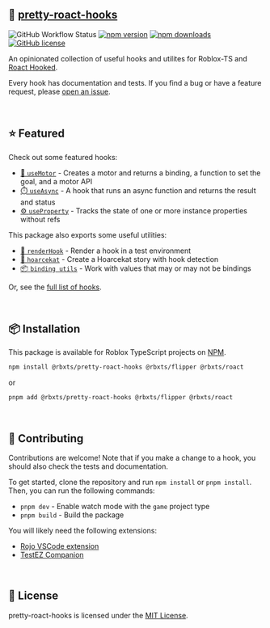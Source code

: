 ## 🌺 [pretty-roact-hooks](https://npmjs.com/package/@rbxts/pretty-roact-hooks)

![GitHub Workflow Status](https://img.shields.io/github/actions/workflow/status/littensy/pretty-roact-hooks/ci.yml?branch=master&style=for-the-badge&logo=github)
[![npm version](https://img.shields.io/npm/v/@rbxts/pretty-roact-hooks.svg?style=for-the-badge&logo=npm)](https://www.npmjs.com/package/@rbxts/pretty-roact-hooks)
[![npm downloads](https://img.shields.io/npm/dt/@rbxts/pretty-roact-hooks.svg?style=for-the-badge&logo=npm)](https://www.npmjs.com/package/@rbxts/pretty-roact-hooks)
[![GitHub license](https://img.shields.io/github/license/littensy/pretty-roact-hooks?style=for-the-badge)](LICENSE.md)

An opinionated collection of useful hooks and utilites for Roblox-TS and [Roact Hooked](https://github.com/littensy/rbxts-roact-hooked/).

Every hook has documentation and tests. If you find a bug or have a feature request, please [open an issue](https://github.com/littensy/pretty-roact-hooks/issues/new/).

&nbsp;

## ⭐ Featured

Check out some featured hooks:

-   [🦾 `useMotor`](src/use-motor/) - Creates a motor and returns a binding, a function to set the goal, and a motor API
-   [⏱️ `useAsync`](src/use-async/) - A hook that runs an async function and returns the result and status
-   [⚙️ `useProperty`](src/use-property/) - Tracks the state of one or more instance properties without refs

This package also exports some useful utilities:

-   [🧪 `renderHook`](src/utils/testez.tsx) - Render a hook in a test environment
-   [📕 `hoarcekat`](src/utils/hoarcekat.tsx) - Create a Hoarcekat story with hook detection
-   [📦 `binding utils`](src/utils/binding.ts) - Work with values that may or may not be bindings

Or, see the [full list of hooks](src/).

&nbsp;

## 📦 Installation

This package is available for Roblox TypeScript projects on [NPM](https://www.npmjs.com/package/@rbxts/pretty-roact-hooks).

```sh
npm install @rbxts/pretty-roact-hooks @rbxts/flipper @rbxts/roact
```

or

```sh
pnpm add @rbxts/pretty-roact-hooks @rbxts/flipper @rbxts/roact
```

&nbsp;

## 🌻 Contributing

Contributions are welcome! Note that if you make a change to a hook, you should also check the tests and documentation.

To get started, clone the repository and run `npm install` or `pnpm install`. Then, you can run the following commands:

-   `pnpm dev` - Enable watch mode with the `game` project type
-   `pnpm build` - Build the package

You will likely need the following extensions:

-   [Rojo VSCode extension](https://marketplace.visualstudio.com/items?itemName=evaera.vscode-rojo)
-   [TestEZ Companion](https://marketplace.visualstudio.com/items?itemName=tacheometrist.testez-companion)

&nbsp;

## 📝 License

pretty-roact-hooks is licensed under the [MIT License](LICENSE.md).
